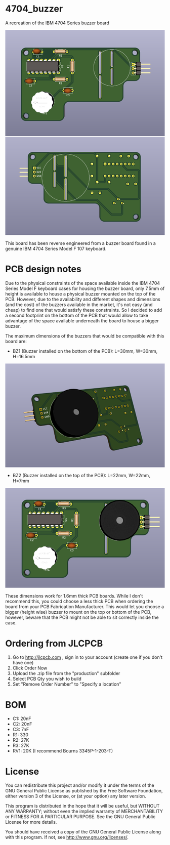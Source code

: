# 4704_buzzer
A recreation of the IBM 4704 Series buzzer board

![](images/top_view_no_buzzers.png)
![](images/bottom_view_no_buzzers.png)

This board has been reverse engineered from a buzzer board found in a genuine IBM 4704 Series Model F 107 keyboard.

# PCB design notes
Due to the physical constraints of the space available inside the IBM 4704 Series Model F keyboard cases for housing the buzzer board, only 7.5mm of height is available to house a physical buzzer mounted on the top of the PCB.
However, due to the availability and different shapes and dimensions (and the cost) of the buzzers available in the market, it's not easy (and cheap) to find one that would satisfy these constraints.
So I decided to add a second footprint on the bottom of the PCB that would allow to take advantage of the space available underneath the board to house a bigger buzzer.

The maximum dimensions of the buzzers that would be compatible with this board are:
- BZ1 (Buzzer installed on the bottom of the PCB): L=30mm, W=30mm, H=16.5mm

![](images/bottom_buzzer.png)

- BZ2 (Buzzer installed on the top of the PCB): L=22mm, W=22mm, H=7mm

![](images/top_buzzer.png)

These dimensions work for 1.6mm thick PCB boards.
While I don't recommend this, you could choose a less thick PCB when ordering the board from your PCB Fabrication Manufacturer.
This would let you choose a bigger (height wise) buzzer to mount on the top or bottom of the PCB, however, beware that the PCB might not be able to sit correctly inside the case.

# Ordering from JLCPCB
1) Go to http://jlcpcb.com , sign in to your account (create one if you don't have one)
2) Click Order Now
3) Upload the .zip file from the "production" subfolder
4) Select PCB Qty you wish to build
5) Set "Remove Order Number" to "Specify a location"

# BOM
- C1: 20nF
- C2: 20nF
- C3: 7nF
- R1: 330
- R2: 27K
- R3: 27K
- RV1: 20K (I recommend Bourns 3345P-1-203-T)

# License
You can redistribute this project and/or modify it under the terms of the
GNU General Public License as published by the Free Software Foundation,
either version 3 of the License, or (at your option) any later version.

This program is distributed in the hope that it will be useful,
but WITHOUT ANY WARRANTY; without even the implied warranty of
MERCHANTABILITY or FITNESS FOR A PARTICULAR PURPOSE.  See the
GNU General Public License for more details.

You should have received a copy of the GNU General Public License
along with this program.  If not, see <http://www.gnu.org/licenses/>.

